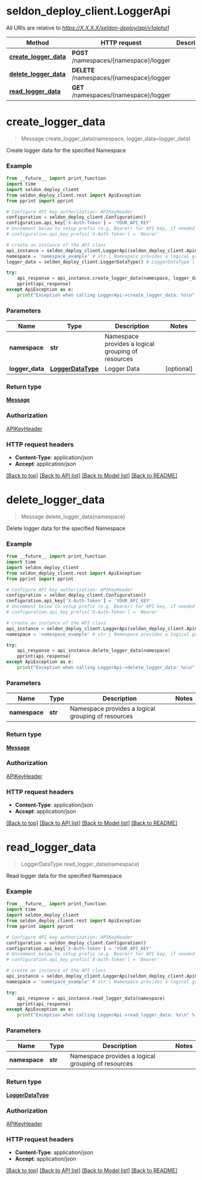 # seldon_deploy_client.LoggerApi

All URIs are relative to *https://X.X.X.X/seldon-deploy/api/v1alpha1*

Method | HTTP request | Description
------------- | ------------- | -------------
[**create_logger_data**](LoggerApi.md#create_logger_data) | **POST** /namespaces/{namespace}/logger | 
[**delete_logger_data**](LoggerApi.md#delete_logger_data) | **DELETE** /namespaces/{namespace}/logger | 
[**read_logger_data**](LoggerApi.md#read_logger_data) | **GET** /namespaces/{namespace}/logger | 


# **create_logger_data**
> Message create_logger_data(namespace, logger_data=logger_data)



Create logger data for the specified Namespace

### Example
```python
from __future__ import print_function
import time
import seldon_deploy_client
from seldon_deploy_client.rest import ApiException
from pprint import pprint

# Configure API key authorization: APIKeyHeader
configuration = seldon_deploy_client.Configuration()
configuration.api_key['X-Auth-Token'] = 'YOUR_API_KEY'
# Uncomment below to setup prefix (e.g. Bearer) for API key, if needed
# configuration.api_key_prefix['X-Auth-Token'] = 'Bearer'

# create an instance of the API class
api_instance = seldon_deploy_client.LoggerApi(seldon_deploy_client.ApiClient(configuration))
namespace = 'namespace_example' # str | Namespace provides a logical grouping of resources
logger_data = seldon_deploy_client.LoggerDataType() # LoggerDataType | Logger Data (optional)

try:
    api_response = api_instance.create_logger_data(namespace, logger_data=logger_data)
    pprint(api_response)
except ApiException as e:
    print("Exception when calling LoggerApi->create_logger_data: %s\n" % e)
```

### Parameters

Name | Type | Description  | Notes
------------- | ------------- | ------------- | -------------
 **namespace** | **str**| Namespace provides a logical grouping of resources | 
 **logger_data** | [**LoggerDataType**](LoggerDataType.md)| Logger Data | [optional] 

### Return type

[**Message**](Message.md)

### Authorization

[APIKeyHeader](../README.md#APIKeyHeader)

### HTTP request headers

 - **Content-Type**: application/json
 - **Accept**: application/json

[[Back to top]](#) [[Back to API list]](../README.md#documentation-for-api-endpoints) [[Back to Model list]](../README.md#documentation-for-models) [[Back to README]](../README.md)

# **delete_logger_data**
> Message delete_logger_data(namespace)



Delete logger data for the specified Namespace

### Example
```python
from __future__ import print_function
import time
import seldon_deploy_client
from seldon_deploy_client.rest import ApiException
from pprint import pprint

# Configure API key authorization: APIKeyHeader
configuration = seldon_deploy_client.Configuration()
configuration.api_key['X-Auth-Token'] = 'YOUR_API_KEY'
# Uncomment below to setup prefix (e.g. Bearer) for API key, if needed
# configuration.api_key_prefix['X-Auth-Token'] = 'Bearer'

# create an instance of the API class
api_instance = seldon_deploy_client.LoggerApi(seldon_deploy_client.ApiClient(configuration))
namespace = 'namespace_example' # str | Namespace provides a logical grouping of resources

try:
    api_response = api_instance.delete_logger_data(namespace)
    pprint(api_response)
except ApiException as e:
    print("Exception when calling LoggerApi->delete_logger_data: %s\n" % e)
```

### Parameters

Name | Type | Description  | Notes
------------- | ------------- | ------------- | -------------
 **namespace** | **str**| Namespace provides a logical grouping of resources | 

### Return type

[**Message**](Message.md)

### Authorization

[APIKeyHeader](../README.md#APIKeyHeader)

### HTTP request headers

 - **Content-Type**: application/json
 - **Accept**: application/json

[[Back to top]](#) [[Back to API list]](../README.md#documentation-for-api-endpoints) [[Back to Model list]](../README.md#documentation-for-models) [[Back to README]](../README.md)

# **read_logger_data**
> LoggerDataType read_logger_data(namespace)



Read logger data for the specified Namespace

### Example
```python
from __future__ import print_function
import time
import seldon_deploy_client
from seldon_deploy_client.rest import ApiException
from pprint import pprint

# Configure API key authorization: APIKeyHeader
configuration = seldon_deploy_client.Configuration()
configuration.api_key['X-Auth-Token'] = 'YOUR_API_KEY'
# Uncomment below to setup prefix (e.g. Bearer) for API key, if needed
# configuration.api_key_prefix['X-Auth-Token'] = 'Bearer'

# create an instance of the API class
api_instance = seldon_deploy_client.LoggerApi(seldon_deploy_client.ApiClient(configuration))
namespace = 'namespace_example' # str | Namespace provides a logical grouping of resources

try:
    api_response = api_instance.read_logger_data(namespace)
    pprint(api_response)
except ApiException as e:
    print("Exception when calling LoggerApi->read_logger_data: %s\n" % e)
```

### Parameters

Name | Type | Description  | Notes
------------- | ------------- | ------------- | -------------
 **namespace** | **str**| Namespace provides a logical grouping of resources | 

### Return type

[**LoggerDataType**](LoggerDataType.md)

### Authorization

[APIKeyHeader](../README.md#APIKeyHeader)

### HTTP request headers

 - **Content-Type**: application/json
 - **Accept**: application/json

[[Back to top]](#) [[Back to API list]](../README.md#documentation-for-api-endpoints) [[Back to Model list]](../README.md#documentation-for-models) [[Back to README]](../README.md)

